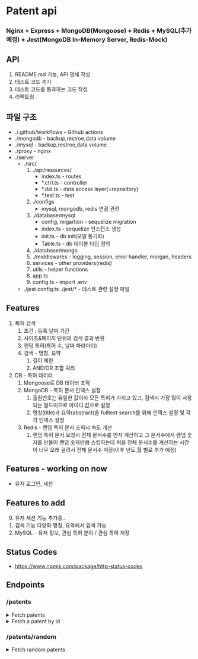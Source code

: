# Patent api
### Nginx + Express + MongoDB(Mongoose) + Redis + MySQL(추가 예정) + Jest(MongoDB In-Memory Server, Redis-Mock) 

## API
1. README.md 기능, API 명세 작성
2. 테스트 코드 추가
3. 테스트 코드를 통과하는 코드 작성
4. 리팩토링


## 파일 구조
* ./.github/workflows - Github actions
* ./mongodb - backup,restroe,data volume
* ./mysql - backup,restroe,data volume
* ./proxy - nginx
* ./server
    * ./src/
        1. ./api/resources/
            * index.ts - routes
            * *.ctrl.ts - controller
            * *.dal.ts - data access layer(=repository)
            * *.test.ts - test
        2. ./configs
            * mysql, mongodb, redis 연결 관련
        3. ./database/mysql
            * config, migartion - sequelize migration
            * index.ts - sequelize 인스턴스 생성
            * init.ts - db init(모델 동기화)
            * Table.ts - db 테이블 타입 정의
        4. ./database/mongo
        5. ./middlewares - logging, session, error handler, morgan, headers
        6. services - other providers(redis)
        7. utils - helper functions
        8. app.ts
        9.  config.ts - import .env
  * ./jest.config.ts ./jest/* - 테스트 관련 설정 파일


## Features
1. 특허 검색
   1. 조건 : 등록 날짜 기간
   2. 사이즈&페이지 단위의 검색 결과 반환
   3. 랜덤 특허(특허 수, 날짜 파라미터)
   4. 검색 - 명칭, 요약
      1. 길이 제한
      2. AND/OR 조합 쿼리
2. DB - 특허 데이터
   1. Mongoose로 DB 데이터 조작
   2. MongoDB - 특허 문서 인덱스 설정
      1.  출원번호는 유일한 값이자 모든 특허가 가지고 있고, 검색시 가장 많이 사용되는 필드이므로 아이디 값으로 설정
      2.  명칭(title)과 요약(abstract)을 fulltext search를 위해 인덱스 설정 및 각각 인덱스 설정  
   3. Redis - 랜덤 특허 문서 조회시 속도 개선
      1. 랜덤 특허 문서 요청시 전체 문서수를 먼저 계산하고 그 문서수에서 랜덤 숫자를 만들어 랜덤 숫자만큼 스킵하는데 처음 전체 문서수를 계산하는 시간이 너무 오래 걸려서 전체 문서수 저장(이후 년도,월 별로 추가 예정)

## Features - working on now 
* 유저 로그인, 세션
  
## Features to add
0. 유저 세션 기능 추가중..
1. 검색 기능 다양화 명칭, 요악에서 검색 가능
2. MySQL - 유저 정보, 관심 특허 분야 / 관심 특허 저장

## Status Codes
*  https://www.npmjs.com/package/http-status-codes

## Endpoints
### /patents
<details>
<summary>Fetch patents</summary>

| | |
| :--- | :--- | 
| URL	| /patents/ |
| Method	| GET |
| Query Params | size=size&page=page&gdStartDate=gdStartDate&gdEndDate=gdEndDate&title=title&desc=desc&claim&claim |
| Success Response	| Code: 200 {"result":[{"_id": 11341, "title": "patent title"}, ...}], "message": "Success"}
| Error Response	| Code: 400 {"Message": "Param wrong type"} <br/> Code: 500 {"Message": "Oops, something went wrong"}
| Sample Request	| axios.get('/patents/?size=5&page=1&gdStartDate=20210101&gdEndDate=20211231&title=자동차&desc=문&claim&자동차문') |
|Type| size: number default 10 <br/> page: number default 1 <br/> title: string <br/> desc: string <br/> claim: string <br/> gdStartDate: string(YYYYMMDD) - required <br/> gdEndDate: string(YYYYMMDD) - required |
|Etc| gd: granted date(등록일) <br/>|
</details>

<details>
<summary>Fetch a patent by id</summary>

| | |
| :--- | :--- | 
| URL	| /patents/<strong>string:_id</strong> |
| URL Parameters |	Required: <strong>_id=[string]</strong> |
| Method	| GET |
| Success Response	| Code: 204 {"message": "Request has succeeded"}
| Error Response	| Code: 404  {"message": "Couldn't find what you want"} <br> Code: 500 {"message": "Oops, something went wrong"}
| Sample Request	| axios.get('/patents/61e95f1c1c9de498fdab2998')  |
</details>


### /patents/random
<details>
<summary>Fetch random patents</summary>

| | |
| :--- | :--- | 
| URL	| /patents/random |
| Method	| GET |
| Query Params | size=size&gdStartDate=gdStartDate&gdEndDate=gdEndDate |
| Success Response| Code: 200 {"result":[{"_id": 11341, "title": "patent title"}, ...}], "message": "Success"}
| Error Response	| Code: 500 {"Message": "Oops, something went wrong"}
| Sample Request	| axios.get('/patents/?size=5&gdStartDate=20210101&gdEndDate=20211231&title=자동차&desc=문&claim&자동차문') |
|Type| number: size / default: size 10 <br/> string(YYYYMMDD): gdStartDate, gdEndDate - required |
|Etc| gd: granted date(등록일) <br/>|
</details>
